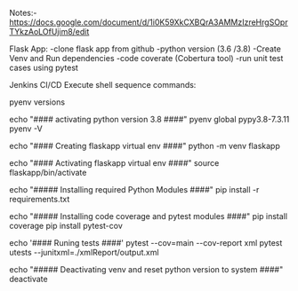 Notes:- 
https://docs.google.com/document/d/1i0K59XkCXBQrA3AMMzIzreHrgSOprTYkzAoLOfUjim8/edit


Flask App:
-clone flask app from github 
-python version (3.6 /3.8)
-Create Venv and Run dependencies
-code coverate (Cobertura tool)
-run unit test cases using pytest 



Jenkins CI/CD Execute shell sequence commands:

pyenv versions

echo "#### activating python version 3.8 ####"
pyenv global pypy3.8-7.3.11
pyenv -V

echo "#### Creating flaskapp virtual env ####"
python -m venv flaskapp

echo "#### Activating flaskapp virtual env ####"
source flaskapp/bin/activate

echo "##### Installing required Python Modules ####"
pip install -r requirements.txt

echo "##### Installing code coverage and pytest modules ####"
pip install coverage
pip install pytest-cov

echo '#### Runing tests ####'
pytest --cov=main --cov-report xml
pytest utests --junitxml=./xmlReport/output.xml

echo "##### Deactivating venv and reset python version to system ####"
deactivate